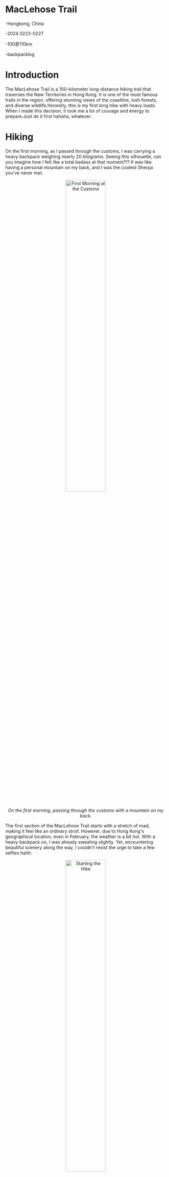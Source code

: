 
# MacLehose Trail
-Hongkong, China

-2024 0223-0227

-100至110km

-backpacking


# Introduction

The MacLehose Trail is a 100-kilometer long-distance hiking trail that traverses the New Territories in Hong Kong. It is one of the most famous trails in the region, offering stunning views of the coastline, lush forests, and diverse wildlife.Honestly, this is my first long hike with heavy loads. When I made this decision, it took me a lot of courage and energy to prepare.Just do it first hahaha, whatever.

# Hiking

On the first morning, as I passed through the customs, I was carrying a heavy backpack weighing nearly 20 kilograms. Seeing this silhouette, can you imagine how I felt like a total badass at that moment?!? It was like having a personal mountain on my back, and I was the coolest Sherpa you've never met.

<center><img src="M1.jpg" alt="First Morning at the Customs" style="width:50%;"/></center>

*<center>*On the first morning, passing through the customs with a mountain on my back.*</center>*

The first section of the MacLehose Trail starts with a stretch of road, making it feel like an ordinary stroll. However, due to Hong Kong's geographical location, even in February, the weather is a bit hot. With a heavy backpack on, I was already sweating slightly. Yet, encountering beautiful scenery along the way, I couldn't resist the urge to take a few selfies hahh.

<center><img src="M2.jpg" alt="Starting the Hike" style="width:50%;"/></center>

*<center>*A slight sheen of sweat all over, my face says it all—feeling pretty good at the moment.*</center>*

Finally, I arrived at the most beautiful spot of the entire journey—Po Pin Chau. Technically, it's not included in the official 100km of the MacLehose Trail, but that didn't matter to me. To reach the highest point of Po Pin Chau, it's a journey of going down and then up again. I made the very wise decision to leave my heavy backpack in a safe place and continue to Po Pin Chau lightly packed.

Standing on Po Pin Chau, with a gentle breeze blowing, I closed my eyes and listened carefully to the sound of the waves crashing against the rocks. It was a moment of pure serenity and joy.


<center><img src="M3.jpg" alt="Starting the Hike" style="width:50%;"/></center>

*<center>*The scenery of Po Pin Chau ranks in my top three along the MacLehose Trail.*</center>*

After nearly seven hours of hiking, I finally reached the first campsite near Ham Tin Wan. I had heard tales of the audacious wild boars in the area that would snatch food right from hikers' bags. True to the rumors, a wild boar snatched a backpack from a hiker just five or six meters away from me. He had to shout and wave his hiking pole to scare it off. To be honest, I had a hard time falling asleep at that night. The grunts of wild boars, the howling sea breeze, and the occasional sand falling from above my tent made for a challenging night, especially for someone with a bit of a cleanliness obsession. But I knew cleanliness was a luxury in the outdoors, so I just had to endure it. 

Adding to the misfortune, my throat began to ache severely, similar to when I hiked in the scorching heat of Beijing. It seemed my oral mucosa was damaged again, making it hard to swallow even water. I was even contemplating giving up if the pain persisted, as health comes first. That night, my mood was a mix of worry and defiance.

<center><img src="M4.jpg" alt="Starting the Hike" style="width:50%;"/></center>

*<center>*The sunrise at Ham Tin Wan was obscured by the poor weather at morning.*</center>*

The second day's trek was more grueling than I had anticipated: over 20 kilometers long, with a climb of more than 1500 meters, all while lugging heavy gear under a scorching sun, which led to hiking in the night. This was my first time having to traverse by night since the Dong Ling Mountain, not by choice. 

Thankfully, my teammates were supportive and dependable. Even though we didn't reach the Ma On Shan campsite until after ten o'clock, I felt a great sense of relief and a small amount of gratification for having conquered my fears. I slept comfortably that night, free from the disturbances of wild boars, with less wind and my body utterly exhausted. It turned out to be the most restful night of the entire trip!

<center><img src="M5.jpg" alt="Starting the Hike" style="width:50%;"/></center>

*<center>*You can tell I was sweating a lot by the way my hair looks.*</center>*

<center><img src="M6.jpg" alt="Starting the Hike" style="width:50%;"/></center>

*<center>*The night view of Hong Kong taken from the top of Ma On Shan.*</center>*

On the third day, we set off early and passed the M100 sign at around 2 p.m., marking 50 kilometers. Then we entered Lion Rock Country Park. At a viewing platform, I witnessed a beautiful sunset that even offered a view of Victoria Harbour. However, on a downhill section, I slipped and fell, resulting in three abrasions on my leg. Fortunately, I didn't hurt my knee or worse. Thanks to goodness. That wasn't the worst of it; in the following hours, I encountered the biggest challenge of this hike, if not ever. It's still frightening to recall, which also explains why I now refuse any routes that might involve night hiking. 

Two inexperienced female hikers walked heavily loaded in a deserted forest park after dark, with the occasional sounds of monkeys and possibly wild boars around, and perhaps seeing the glowing eyes of animals if you looked up. I can't describe the tension and fear of that moment through words now, and I really don't want to talk about it. But thankfully, we arrived at the campsite unscathed. I learned a lesson from this experience and certainly developed a psychological aversion to night hiking. I accept my own insignificance and fear, so I now refuse all routes that might involve night hiking.

<center><img src="M7.jpg" alt="Starting the Hike" style="width:50%;"/></center>

*<center>*The sunset at Lion Rock viewing platform.*</center>*

On the third night, we arrived at the Shek Mun barbecue campsite and quickly cooked noodles for dinner. We met a group of friendly foreigners who were barbecuing and singing a few meters away from us, and they kindly offered us chicken wings and other delicious food. However, fearing diarrhea, we politely declined their generosity. The night was also restless because we heard that some companions spotted wild boars, and with a trash can nearby, it was likely that the wild boars would come looking for food. 

Perhaps due to my fear and exhaustion that day, I slept soundly. The next morning, around six or seven, we were awakened by the enthusiastic greetings of some elderly locals, whose Cantonese we couldn't understand but whose warmth and loudness were unmistakable. We quickly packed up, and I checked my leg injuries, once again grateful that I hadn't hurt my knees or joints. Although it was painful, it was bearable. We hit the road. Having learned from the previous day's night hike, I set off quickly on my own that day. I traversed mountains and ridges and eventually arrived at the final campsite by five o'clock.

<center><img src="M8.jpg" alt="Starting the Hike" style="width:50%;"/></center>

*<center>*Only the four of us were camping, and the site was quite spacious.*</center>*

<center><img src="M9.jpg" alt="Starting the Hike" style="width:50%;"/></center>

*<center>*Sooooo lucky!It's just a flesh wound.I must be a person with a strong will.*</center>*

<center><img src="M10.jpg" alt="Starting the Hike" style="width:50%;"/></center>

*<center>*I can't help but lie down and enjoy the gentle breeze.*</center>*

The last day's journey was all cement ways, and it felt like my feet were about to smoke from all the walking, so I decided to switch to sandals. Sorry, I'm not advertising, but honestly, Montbell's sandals are incredibly comfortable. The four of us chatted as we walked, and in the last kilometer, we couldn't help but sprint towards the finish line. We made it! We did it! We're awesome!

<center><img src="M11.jpg" alt="Starting the Hike" style="width:50%;"/></center>

*<center>*I'm just a skinny porter. The bag was too heavy, and my feet were too sore.*</center>*

<center><img src="M12.jpg" alt="Starting the Hike" style="width:50%;"/></center>

*<center>*Standing next to the last marker M200, I was incredibly proud of myself!!!!*</center>*

# ending

This is my first true long-distance and heavy-load hiking, covering 100km with nearly 20 kilograms of weight on the first day. Even after completing these five days, my hips were bruised, my feet were blistered, and several of my toenails have blood spots from the strain, not to mention the sunburn. But I am completely enamored with long-distance backpacking.

The rewards it has given me far outweigh these physical injuries. It has allowed me to build my willpower, teamwork skills and so on. Most importantly, it has taught me that you can never truly know where your limits are. I have fallen in love with the sense of exploring the unknown and pushing my limits.

In the end, I would like to express my gratitude to everyone who helped me along the way. Your generosity in assisting me when I needed it most has shown me the power of kindness, and I will continue to pass it on. I am also grateful to those whom I was able to help; it was you who taught me that being a kind person is an incredibly joyful and fulfilling experience.

**Do good,feel good.**

**Thank god and everyone, of course including myself again.**
















